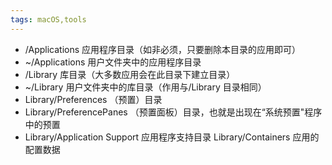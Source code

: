 ```yaml
---
tags: macOS,tools
---
```


- /Applications 应用程序目录（如非必须，只要删除本目录的应用即可） 
- ~/Applications 用户文件夹中的应用程序目录 
- /Library 库目录（大多数应用会在此目录下建立目录） 
- ~/Library 用户文件夹中的库目录（作用与/Library 目录相同） 
- Library/Preferences （预置）目录 
- Library/PreferencePanes （预置面板）目录，也就是出现在“系统预置"程序中的预置 
- Library/Application Support 应用程序支持目录 Library/Containers 应用的配置数据
